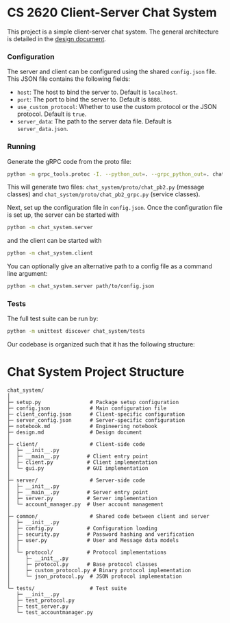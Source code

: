 # CS 2620 Client-Server Chat System

This project is a simple client-server chat system. The general architecture is detailed in the [design document](design.md).

### Configuration
The server and client can be configured using the shared `config.json` file. This JSON file contains the following fields:
- `host`: The host to bind the server to. Default is `localhost`.
- `port`: The port to bind the server to. Default is `8888`.
- `use_custom_protocol`: Whether to use the custom protocol or the JSON protocol. Default is `true`.
- `server_data`: The path to the server data file. Default is `server_data.json`.

### Running
Generate the gRPC code from the proto file:
```bash
python -m grpc_tools.protoc -I. --python_out=. --grpc_python_out=. chat_system/proto/chat.proto
```

This will generate two files:
`chat_system/proto/chat_pb2.py` (message classes) and `chat_system/proto/chat_pb2_grpc.py` (service classes).

Next, set up the configuration file in `config.json`. Once the configuration file is set up, the server can be started with
```bash
python -m chat_system.server
```
and the client can be started with
```bash
python -m chat_system.client
```

You can optionally give an alternative path to a config file as a command line argument:
```bash
python -m chat_system.server path/to/config.json
```

### Tests
The full test suite can be run by:
```bash
python -m unittest discover chat_system/tests
```

Our codebase is organized such that it has the following structure:

# Chat System Project Structure

```
chat_system/
│
├─ setup.py                # Package setup configuration
├─ config.json             # Main configuration file
├─ client_config.json      # Client-specific configuration
├─ server_config.json      # Server-specific configuration
├─ notebook.md             # Engineering notebook
├─ design.md               # Design document
│
├─ client/                 # Client-side code
│  ├─ __init__.py
│  ├─ __main__.py         # Client entry point
│  ├─ client.py           # Client implementation
│  └─ gui.py              # GUI implementation
│
├─ server/                 # Server-side code
│  ├─ __init__.py
│  ├─ __main__.py         # Server entry point
│  ├─ server.py           # Server implementation
│  └─ account_manager.py  # User account management
│
├─ common/                 # Shared code between client and server
│  ├─ __init__.py
│  ├─ config.py           # Configuration loading
│  ├─ security.py         # Password hashing and verification
│  ├─ user.py             # User and Message data models
│  │
│  └─ protocol/           # Protocol implementations
│     ├─ __init__.py
│     ├─ protocol.py      # Base protocol classes
│     ├─ custom_protocol.py # Binary protocol implementation
│     └─ json_protocol.py  # JSON protocol implementation
│
└─ tests/                  # Test suite
   ├─ __init__.py
   ├─ test_protocol.py
   ├─ test_server.py
   └─ test_accountmanager.py
```
